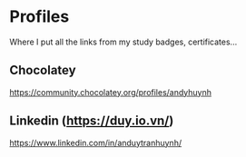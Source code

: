 # Profiles
Where I put all the links from my study badges, certificates...

## Chocolatey

https://community.chocolatey.org/profiles/andyhuynh

## Linkedin (https://duy.io.vn/)

https://www.linkedin.com/in/anduytranhuynh/
